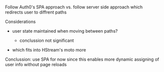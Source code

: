 Follow Auth0's SPA approach vs. follow server side approach which redirects user to diffrent paths 

Considerations 

- user state maintained when moving between paths?
    - conclussion not significant

- which fits into HStream's moto more 

Conclussion: use SPA for now since this enables more dynamic assigning of user info without page reloads

